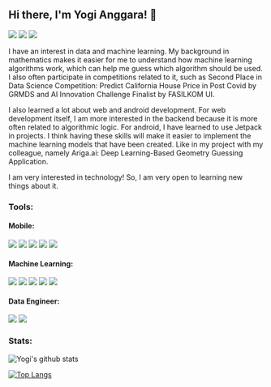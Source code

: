 ## Hi there, I'm Yogi Anggara! 👋
[![](https://img.shields.io/badge/Linkedin-blue?&logo=linkedin)](https://www.linkedin.com/in/yogi-anggara/)
[![](https://img.shields.io/badge/Instagram-white?&logo=instagram)](https://www.instagram.com/yogianggara52/)
[![](https://img.shields.io/badge/Mail-white?&logo=gmail)](mailto:yogianggaraaa@gmail.com)

I have an interest in data and machine learning. My background in mathematics makes it easier for me to understand how machine learning algorithms work, which can help me guess which algorithm should be used. I also often participate in competitions related to it, such as Second Place in Data Science Competition: Predict California House Price in Post Covid by GRMDS and AI Innovation Challenge Finalist by FASILKOM UI.

I also learned a lot about web and android development. For web development itself, I am more interested in the backend because it is more often related to algorithmic logic. For android, I have learned to use Jetpack in projects. I think having these skills will make it easier to implement the machine learning models that have been created. Like in my project with my colleague, namely Ariga.ai: Deep Learning-Based Geometry Guessing Application.

I am very interested in technology! So, I am very open to learning new things about it.

### Tools:
#### Mobile:
![](https://img.shields.io/badge/Code-Kotlin-blue?&logo=kotlin)
![](https://img.shields.io/badge/Code-Dart-blue?&logo=dart)
![](https://img.shields.io/badge/Code-Java-blue?&logo=java)
![](https://img.shields.io/badge/SDK-Android-blue?&logo=android)
![](https://img.shields.io/badge/SDK-Flutter-blue?&logo=flutter)

#### Machine Learning:
![](https://img.shields.io/badge/Code-Python-blue?&logo=python)
![](https://img.shields.io/badge/Code-R-blue?&logo=r)
![](https://img.shields.io/badge/Library-Tensorflow-blue?&logo=Tensorflow)
![](https://img.shields.io/badge/Library-PyTorch-blue?&logo=pytorch)
![](https://img.shields.io/badge/Library-OpenCV-blue?&logo=opencv)

#### Data Engineer:
![](https://img.shields.io/badge/DBMS-Neo4j-blue?&logo=neo4j)
![](https://img.shields.io/badge/DBMS-MySQL-blue?&logo=mysql)

### Stats:
![Yogi's github stats](https://github-readme-stats.vercel.app/api?username=YogiAnggara129)

[![Top Langs](https://github-readme-stats.vercel.app/api/top-langs/?username=YogiAnggara129&layout=compact)](https://github.com/YogiAnggara129/github-readme-stats)


<!--
**YogiAnggara129/YogiAnggara129** is a ✨ _special_ ✨ repository because its `README.md` (this file) appears on your GitHub profile.

Here are some ideas to get you started:

- 🔭 I’m currently working on ...
- 🌱 I’m currently learning ...
- 👯 I’m looking to collaborate on ...
- 🤔 I’m looking for help with ...
- 💬 Ask me about ...
- 📫 How to reach me: ...
- 😄 Pronouns: ...
- ⚡ Fun fact: ...
-->
